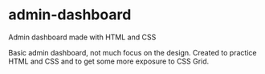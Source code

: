 # admin-dashboard
Admin dashboard made with HTML and CSS
  
Basic admin dashboard, not much focus on the design. Created to practice HTML and CSS and to get some more exposure to CSS Grid. 
